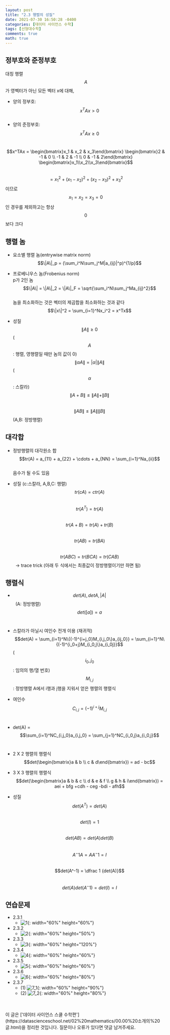 ```yaml
---
layout: post
title: "2.3 행렬의 성질"
date: 2021-07-30 16:50:28 -0400
categories: [데이터 사이언스 수학]
tags: [선형대수학]
comments: true
math: true
---
```


## 정부호와 준정부호
대칭 행렬 $$A$$가 영벡터가 아닌 모든 벡터 x에 대해,
- 양의 정부호: &nbsp;&nbsp;$$x^TAx > 0$$<br/>
- 양의 준정부호: &nbsp;&nbsp;$$x^TAx \geq 0$$<br/>

$$x^TAx = \begin{bmatrix}x_1 & x_2 & x_3\end{bmatrix} \begin{bmatrix}2 & -1 & 0 \\ -1 & 2 & -1 \\ 0 & -1 & 2\end{bmatrix} \begin{bmatrix}x_1\\x_2\\x_3\end{bmatrix}$$
<br/>
$$= x_1^2 + (x_1 - x_2)^2 + (x_2 - x_3)^2 + x_3^2$$ 이므로<br/> 
$$x_1 = x_2 = x_3 = 0$$인 경우를 제외하고는 항상 $$0$$보다 크다

## 행렬 놈
- 요소별 행렬 놈(entrywise matrix norm)<br/>
$$\|A\|_p = (\sum_i^N\sum_j^M|a_{ij}|^p)^{1/p}$$

- 프로베니우스 놈(Frobenius norm)<br/>
p가 2인 놈<br/>
$$\|A\| = \|A\|_2 = \|A\|_F = \sqrt{\sum_i^N\sum_j^Ma_{ij}^2}$$<br/>
놈을 최소화하는 것은 벡터의 제곱합을 최소화하는 것과 같다<br/>
$$\|x\|^2 = \sum_{i=1}^Nx_i^2 = x^Tx$$

- 성질<br/>
$$\|A\| \geq 0$$ ($$A$$: 행렬, 영행렬일 때만 놈의 값이 0)<br/>
$$\|{\alpha A}\| = |\alpha|\|A\|$$ ($$\alpha$$: 스칼라)<br/>
$$\|A+B\| \leq \|A\| + \|B\|$$<br/>
$$\|AB\| \leq \|A\|\|B\|$$ (A,B: 정방행렬)

## 대각합
- 정방행렬의 대각원소 합<br/>
$$tr(A) = a_{11} + a_{22} + \cdots + a_{NN} = \sum_{i=1}^Na_{ii}$$<br/>
음수가 될 수도 있음

- 성질 (c:스칼라, A,B,C: 행렬)
$$tr(cA) = ctr(A)$$<br/>
$$tr(A^T) = tr(A)$$<br/>
$$tr(A+B) = tr(A) + tr(B)$$<br/>
$$tr(AB) = tr(BA)$$<br/>
$$tr(ABC) = tr(BCA) = tr(CAB)$$ &nbsp;&nbsp;-> trace trick
(아래 두 식에서는 최종값이 정방행렬이기만 하면 됨)

## 행렬식
- $$det(A), det A, |A|$$ &nbsp; (A: 정방행렬)<br/>
$$det([a]) = a$$<br/>

- 스칼라가 아닐시 여인수 전개 이용 (재귀적)<br/>
$$det(A) = \sum_{i=1}^N\{(-1)^{i+j_0}M_{i,j_0\}a_{ij_0}} = \sum_{i=1}^N\{(-1)^{i_0+j}M_{i_0,j\}a_{i_0j}}$$ ($$i_0, j_0$$: 임의의 행/열 번호)<br/>
$$M_{i,j}$$: 정방행렬 A에서 i행과 j행을 지워서 얻은 행렬의 행렬식<br/>

- 여인수<br/>
$$C_{i,j} = (-1)^{i+j}M_{i,j}$$<br/>

- det(A) = $$\sum_{i=1}^NC_{i,j_0}a_{i,j_0} = \sum_{j=1}^NC_{i_0,j}a_{i_0,j}$$<br/>

- 2 X 2 행렬의 행렬식<br/>
$$det(\begin{bmatrix}a & b \\ c & d\end{bmatrix}) = ad - bc$$
- 3 X 3 행렬의 행렬식<br/>
$$det(\begin{bmatrix}a & b & c \\ d & e & f \\ g & h & i\end{bmatrix}) = aei + bfg +cdh - ceg -bdi - afh$$

- 성질<br/>
$$det(A^T) = det(A)$$<br/>
$$det(I) = 1$$<br/>
$$det(AB) = det(A)det(B)$$<br/>
$$A^-1A = AA^-1 = I$$<br/>
$$det(A^-1) = \dfrac 1 {det(A)}$$<br/>
$$det(A)det(A^-1) = det(I) = I$$

## 연습문제
- 2.3.1
    - ![1](/images/linearalgebra/2_3/1.png){: width="60%" height="60%"} 
- 2.3.2
    - ![2](/images/linearalgebra/2_3/2.png){: width="60%" height="50%"} 
- 2.3.3
    - ![3](/images/linearalgebra/2_3/3.png){: width="60%" height="120%"} 
- 2.3.4 
    - ![4](/images/linearalgebra/2_3/4.png){: width="60%" height="60%"} 
- 2.3.5
    - ![5](/images/linearalgebra/2_3/5.png){: width="60%" height="60%"} 
- 2.3.6
    - ![6](/images/linearalgebra/2_3/6.png){: width="60%" height="80%"} 
- 2.3.7
    - (1) ![7_1](/images/linearalgebra/2_3/7_1.png){: width="60%" height="90%"}
    - (2) ![7_2](/images/linearalgebra/2_3/7_2.png){: width="60%" height="80%"}  


<br/>
<br/>
이 글은 ['데이터 사이언스 스쿨 수학편'](https://datascienceschool.net/02%20mathematics/00.00%20소개의%20글.html)을 정리한 것입니다.
질문이나 오류가 있다면 댓글 남겨주세요.